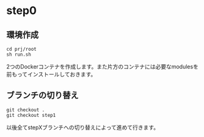# step0
## 環境作成
```$xslt
cd prj/root
sh run.sh
```
2つのDockerコンテナを作成します。また片方のコンテナには必要なmodulesを前もってインストールしておきます。

## ブランチの切り替え
```$xslt
git checkout .
git checkout step1
```
以後全てstepXブランチへの切り替えによって進めて行きます。
